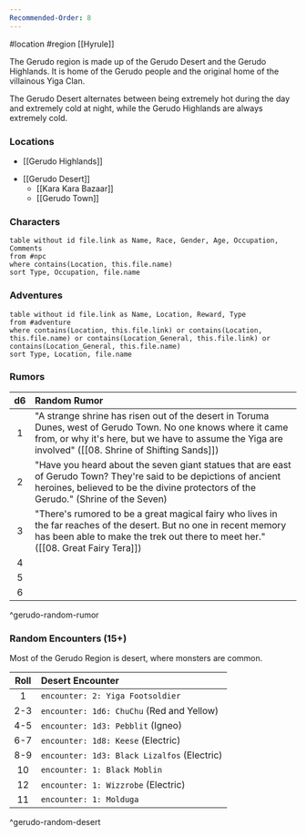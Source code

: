 ```yaml
---
Recommended-Order: 8
---
```


 #location #region [[Hyrule]]

The Gerudo region is made up of the Gerudo Desert and the Gerudo Highlands. It is home of the Gerudo people and the original home of the villainous Yiga Clan.

The Gerudo Desert alternates between being extremely hot during the day and extremely cold at night, while the Gerudo Highlands are always extremely cold.

### Locations

* [[Gerudo Highlands]]
- [[Gerudo Desert]]
	- [[Kara Kara Bazaar]]
	- [[Gerudo Town]]

### Characters
```dataview
table without id file.link as Name, Race, Gender, Age, Occupation, Comments
from #npc
where contains(Location, this.file.name)
sort Type, Occupation, file.name
```

### Adventures
```dataview
table without id file.link as Name, Location, Reward, Type
from #adventure
where contains(Location, this.file.link) or contains(Location, this.file.name) or contains(Location_General, this.file.link) or contains(Location_General, this.file.name)
sort Type, Location, file.name
```

### Rumors

| d6  | Random Rumor                                                                                                                                                                                                          |
|:---:|:--------------------------------------------------------------------------------------------------------------------------------------------------------------------------------------------------------------------- |
|  1  | "A strange shrine has risen out of the desert in Toruma Dunes, west of Gerudo Town. No one knows where it came from, or why it's here, but we have to assume the Yiga are involved" ([[08. Shrine of Shifting Sands]]) |
|  2  | "Have you heard about the seven giant statues that are east of Gerudo Town? They're said to be depictions of ancient heroines, believed to be the divine protectors of the Gerudo." (Shrine of the Seven)             |
|  3  | "There's rumored to be a great magical fairy who lives in the far reaches of the desert. But no one in recent memory has been able to make the trek out there to meet her." ([[08. Great Fairy Tera]])                 |
|  4  |                                                                                                                                                                                                                       |
|  5  |                                                                                                                                                                                                                       |
|  6  |                                                                                                                                                                                                                       |
^gerudo-random-rumor

### Random Encounters (15+)

Most of the Gerudo Region is desert, where monsters are common.

| Roll | Desert Encounter                            |
|:----:|:------------------------------------------- |
|  1   | `encounter: 2: Yiga Footsoldier`            |
| 2-3  | `encounter: 1d6: ChuChu` (Red and Yellow)   |
| 4-5  | `encounter: 1d3: Pebblit` (Igneo)           |
| 6-7  | `encounter: 1d8: Keese` (Electric)          |
| 8-9  | `encounter: 1d3: Black Lizalfos` (Electric) |
|  10  | `encounter: 1: Black Moblin`                |
|  12  | `encounter: 1: Wizzrobe` (Electric)         |
|  11  | `encounter: 1: Molduga`                     |
^gerudo-random-desert
